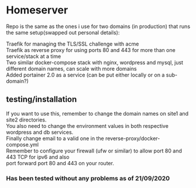 # Homeserver
Repo is the same as the ones i use for two domains (in production) that runs the same setup(swapped out personal details):

Traefik for managing the TLS/SSL challenge with acme \
Traefik as reverse proxy for using ports 80 and 443 for more than one service/stack at a time \
Two similar docker-compose stack with nginx, wordpress and mysql, just different domain names, can scale with more domains \
Added portainer 2.0 as a service (can be put either locally or on a sub-domain?)


## testing/installation
If you want to use this, remember to change the domain names on site1 and site2 directories. \
You also need to change the environment values in both respective wordpress and db services. \
Finally change email to a valid one in the reverse-proxy/docker-compose.yml \
Remember to configure your firewall (ufw or similar) to allow port 80 and 443 TCP for ipv6 and also \
port forward port 80 and 443 on your router.

### Has been tested without any problems as of 21/09/2020
